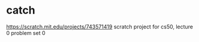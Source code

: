 # catch
https://scratch.mit.edu/projects/743571419
scratch project for cs50, lecture 0
problem set 0




